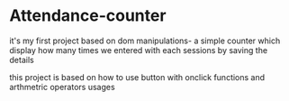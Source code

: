 # Attendance-counter



it's my first project based on dom manipulations- a simple counter which display how many times we entered with each sessions by saving the details 

this project is based on how to use button with onclick functions and arthmetric operators usages








